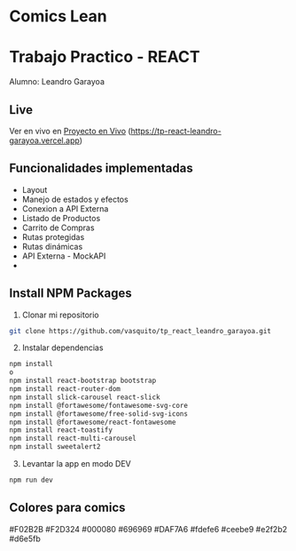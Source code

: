 # Comics Lean

# Trabajo Practico - REACT 
Alumno: Leandro Garayoa

## Live
Ver en vivo en [Proyecto en Vivo]() (https://tp-react-leandro-garayoa.vercel.app)

## Funcionalidades implementadas
- Layout
- Manejo de estados y efectos
- Conexion a API Externa
- Listado de Productos
- Carrito de Compras
- Rutas protegidas
- Rutas dinámicas
- API Externa - MockAPI 
- 




## Install NPM Packages

1. Clonar mi repositorio
```bash
git clone https://github.com/vasquito/tp_react_leandro_garayoa.git
```

2. Instalar dependencias
```bash
npm install 
o
npm install react-bootstrap bootstrap
npm install react-router-dom
npm install slick-carousel react-slick
npm install @fortawesome/fontawesome-svg-core
npm install @fortawesome/free-solid-svg-icons
npm install @fortawesome/react-fontawesome
npm install react-toastify
npm install react-multi-carousel
npm install sweetalert2
```

3. Levantar la app en modo DEV

```bash
npm run dev
```

## Colores para comics
#F02B2B
#F2D324
#000080
#696969
#DAF7A6
#fdefe6
#ceebe9
#e2f2b2
#d6e5fb
